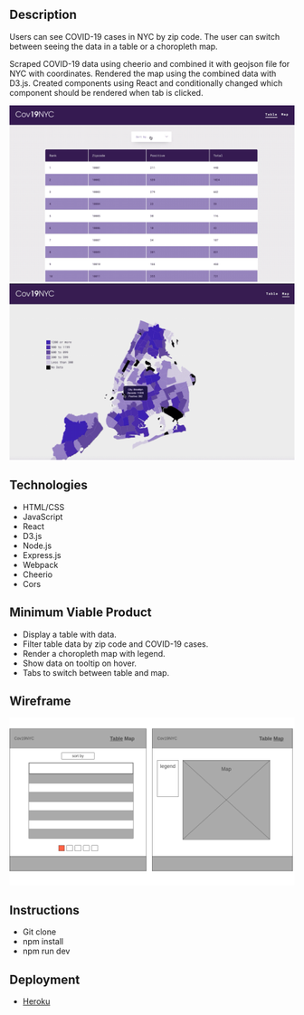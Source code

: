 ## Description

Users can see COVID-19 cases in NYC by zip code. The user can switch between seeing the data in a table or a choropleth map.

Scraped COVID-19 data using cheerio and combined it with geojson file for NYC with coordinates. Rendered the map using the combined data with D3.js. Created components using React and conditionally changed which component should be rendered when tab is clicked.

![Demo](./images/tabledemo.gif)
![Demo](./images/mapdemo.gif)

## Technologies

- HTML/CSS
- JavaScript
- React
- D3.js
- Node.js
- Express.js
- Webpack
- Cheerio
- Cors

## Minimum Viable Product

- Display a table with data.
- Filter table data by zip code and COVID-19 cases.
- Render a choropleth map with legend.
- Show data on tooltip on hover.
- Tabs to switch between table and map.

## Wireframe

![wireframe](./images/wireframe.png)

## Instructions

- Git clone
- npm install
- npm run dev

## Deployment

- <a href="https://cov19nyc.herokuapp.com/">Heroku</a>
